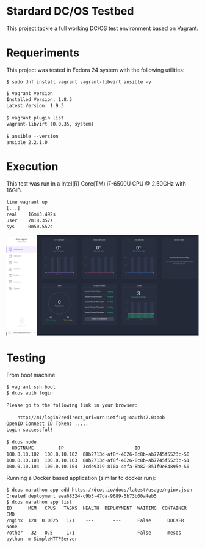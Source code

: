 # Stardard DC/OS Testbed

This project tackle a full working DC/OS test environment based on Vagrant.

# Requeriments

This project was tested in Fedora 24 system with the following utilities:

```
$ sudo dnf install vagrant vagrant-libvirt ansible -y
```

```
$ vagrant version
Installed Version: 1.8.5
Latest Version: 1.9.3

$ vagrant plugin list
vagrant-libvirt (0.0.35, system)

$ ansible --version
ansible 2.2.1.0
```

# Execution

This test was run in a Intel(R) Core(TM) i7-6500U CPU @ 2.50GHz with 16GiB.

```
time vagrant up
[...]
real    16m43.492s
user    7m18.357s
sys     0m50.552s
```
![DC/OS Dashboard](https://github.com/javiroman/reproducible-research/blob/master/vagrant-projects/dcos/img/dashboard.png)

# Testing

From boot machine:

```
$ vagrant ssh boot
$ dcos auth login

Please go to the following link in your browser:

    http://m1/login?redirect_uri=urn:ietf:wg:oauth:2.0:oob
OpenID Connect ID Token: .....
Login successful!

$ dcos node
  HOSTNAME         IP                          ID                    
100.0.10.102  100.0.10.102  88b2713d-af8f-4026-8c8b-ab7745f5523c-S0  
100.0.10.103  100.0.10.103  88b2713d-af8f-4026-8c8b-ab7745f5523c-S1  
100.0.10.104  100.0.10.104  3cde9319-810a-4afa-8b82-851f9e84895e-S0 
```

Running a Docker based application (similar to docker run):

```
$ dcos marathon app add https://dcos.io/docs/latest/usage/nginx.json
Created deployment eea68324-c9b3-47da-9689-5b73b00a4eb5
$ dcos marathon app list
ID      MEM   CPUS   TASKS  HEALTH  DEPLOYMENT  WAITING  CONTAINER  CMD                         
/nginx  128  0.0625   1/1    ---       ---      False      DOCKER   None                        
/other   32   0.5     1/1    ---       ---      False      mesos    python -m SimpleHTTPServer 
```


